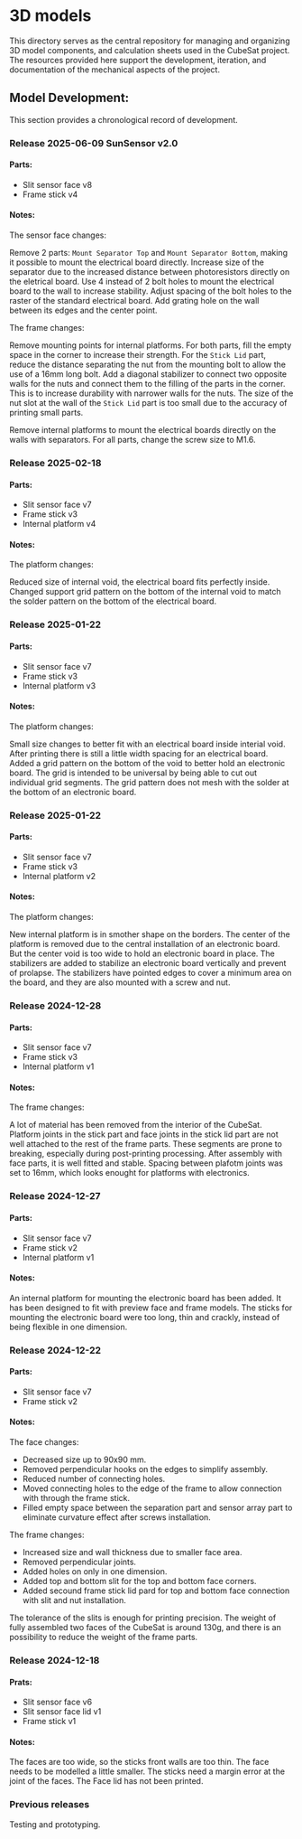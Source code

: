 # 3D models

This directory serves as the central repository for managing and organizing 3D model components, and calculation sheets used in the CubeSat project. The resources provided here support the development, iteration, and documentation of the mechanical aspects of the project.

## Model Development:

This section provides a chronological record of development.

### Release 2025-06-09 SunSensor v2.0

#### Parts:
- Slit sensor face v8
- Frame stick v4

#### Notes:
The sensor face changes:

Remove 2 parts: `Mount Separator Top` and `Mount Separator Bottom`, making it possible to mount the electrical board directly. Increase size of the separator due to the increased distance between photoresistors directly on the eletrical board. Use 4 instead of 2 bolt holes to mount the electrical board to the wall to increase stability. Adjust spacing of the bolt holes to the raster of the standard electrical board. Add grating hole on the wall between its edges and the center point.

The frame changes:

Remove mounting points for internal platforms. For both parts, fill the empty space in the corner to increase their strength. For the `Stick Lid` part, reduce the distance separating the nut from the mounting bolt to allow the use of a 16mm long bolt. Add a diagonal stabilizer to connect two opposite walls for the nuts and connect them to the filling of the parts in the corner. This is to increase durability with narrower walls for the nuts. The size of the nut slot at the wall of the `Stick Lid` part is too small due to the accuracy of printing small parts.

Remove internal platforms to mount the electrical boards directly on the walls with separators. For all parts, change the screw size to M1.6.

### Release 2025-02-18

#### Parts:
- Slit sensor face v7
- Frame stick v3
- Internal platform v4

#### Notes:
The platform changes:

Reduced size of internal void, the electrical board fits perfectly inside. 
Changed support grid pattern on the bottom of the internal void to match the solder pattern on the bottom of the electrical board.

### Release 2025-01-22

#### Parts:
- Slit sensor face v7
- Frame stick v3
- Internal platform v3

#### Notes:
The platform changes:

Small size changes to better fit with an electrical board inside interial void.
After printing there is still a little width spacing for an electrical board.
Added a grid pattern on the bottom of the void to better hold an electronic board.
The grid is intended to be universal by being able to cut out individual grid segments.
The grid pattern does not mesh with the solder at the bottom of an electronic board.

### Release 2025-01-22

#### Parts:
- Slit sensor face v7
- Frame stick v3
- Internal platform v2

#### Notes:
The platform changes:

New internal platform is in smother shape on the borders.
The center of the platform is removed due to the central installation of an electronic board.
But the center void is too wide to hold an electronic board in place.
The stabilizers are added to stabilize an electronic board vertically and prevent of prolapse.
The stabilizers have pointed edges to cover a minimum area on the board, and they are also mounted with a screw and nut.

### Release 2024-12-28

#### Parts:
- Slit sensor face v7
- Frame stick v3
- Internal platform v1

#### Notes:
The frame changes:

A lot of material has been removed from the interior of the CubeSat. 
Platform joints in the stick part and face joints in the stick lid part are not well attached to the rest of the frame parts. 
These segments are prone to breaking, especially during post-printing processing. 
After assembly with face parts, it is well fitted and stable. 
Spacing between plafotm joints was set to 16mm, which looks enought for platforms with electronics.

### Release 2024-12-27

#### Parts:
- Slit sensor face v7
- Frame stick v2
- Internal platform v1

#### Notes:
An internal platform for mounting the electronic board has been added. 
It has been designed to fit with preview face and frame models. 
The sticks for mounting the electronic board were too long, thin and crackly, instead of being flexible in one dimension.

### Release 2024-12-22

#### Parts:
- Slit sensor face v7
- Frame stick v2

#### Notes:
The face changes:
- Decreased size up to 90x90 mm.
- Removed perpendicular hooks on the edges to simplify assembly.
- Reduced number of connecting holes.
- Moved connecting holes to the edge of the frame to allow connection with through the frame stick.
- Filled empty space between the separation part and sensor array part to eliminate curvature effect after screws installation.

The frame changes:
- Increased size and wall thickness due to smaller face area.
- Removed perpendicular joints.
- Added holes on only in one dimension.
- Added top and bottom slit for the top and bottom face corners.
- Added secound frame stick lid pard for top and bottom face connection with slit and nut installation.
 
The tolerance of the slits is enough for printing precision. 
The weight of fully assembled two faces of the CubeSat  is around 130g, and there is an possibility to reduce the weight of the frame parts.

### Release 2024-12-18

#### Prats:
- Slit sensor face v6
- Slit sensor face lid v1
- Frame stick v1

#### Notes:
The faces are too wide, so the sticks front walls are too thin. 
The face needs to be modelled a little smaller. 
The sticks need a margin error at the joint of the faces. 
The Face lid has not been printed.

### Previous releases

Testing and prototyping.
